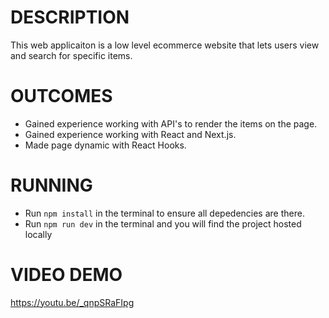 # DESCRIPTION

This web applicaiton is a low level ecommerce website that lets users view and search for specific items.

# OUTCOMES 
- Gained experience working with API's to render the items on the page.
- Gained experience working with React and Next.js.
- Made page dynamic with React Hooks.

# RUNNING 
- Run ```npm install``` in the terminal to ensure all depedencies are there.
- Run ```npm run dev``` in the terminal and you will find the project hosted locally

# VIDEO DEMO
https://youtu.be/_qnpSRaFIpg
